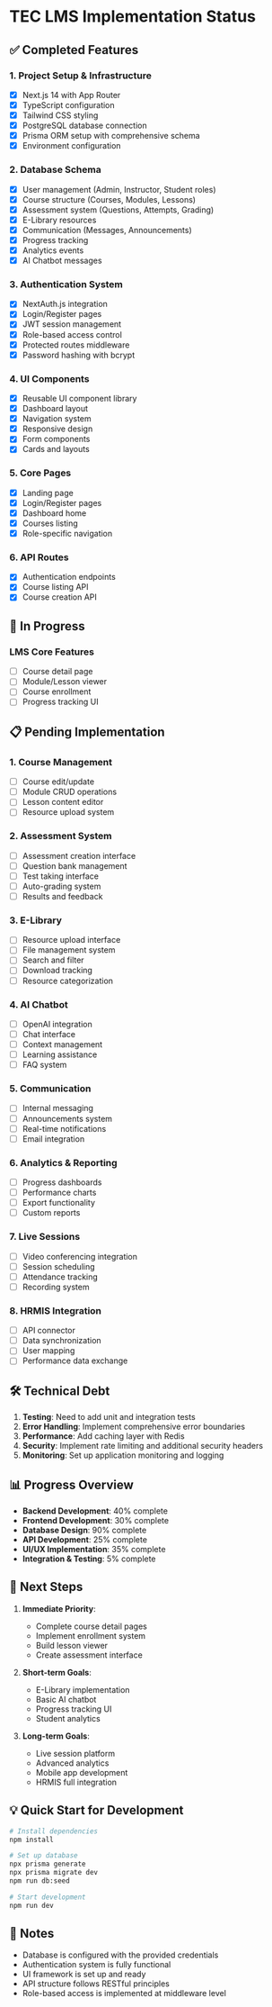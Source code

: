 # TEC LMS Implementation Status

## ✅ Completed Features

### 1. Project Setup & Infrastructure
- [x] Next.js 14 with App Router
- [x] TypeScript configuration
- [x] Tailwind CSS styling
- [x] PostgreSQL database connection
- [x] Prisma ORM setup with comprehensive schema
- [x] Environment configuration

### 2. Database Schema
- [x] User management (Admin, Instructor, Student roles)
- [x] Course structure (Courses, Modules, Lessons)
- [x] Assessment system (Questions, Attempts, Grading)
- [x] E-Library resources
- [x] Communication (Messages, Announcements)
- [x] Progress tracking
- [x] Analytics events
- [x] AI Chatbot messages

### 3. Authentication System
- [x] NextAuth.js integration
- [x] Login/Register pages
- [x] JWT session management
- [x] Role-based access control
- [x] Protected routes middleware
- [x] Password hashing with bcrypt

### 4. UI Components
- [x] Reusable UI component library
- [x] Dashboard layout
- [x] Navigation system
- [x] Responsive design
- [x] Form components
- [x] Cards and layouts

### 5. Core Pages
- [x] Landing page
- [x] Login/Register pages
- [x] Dashboard home
- [x] Courses listing
- [x] Role-specific navigation

### 6. API Routes
- [x] Authentication endpoints
- [x] Course listing API
- [x] Course creation API

## 🚧 In Progress

### LMS Core Features
- [ ] Course detail page
- [ ] Module/Lesson viewer
- [ ] Course enrollment
- [ ] Progress tracking UI

## 📋 Pending Implementation

### 1. Course Management
- [ ] Course edit/update
- [ ] Module CRUD operations
- [ ] Lesson content editor
- [ ] Resource upload system

### 2. Assessment System
- [ ] Assessment creation interface
- [ ] Question bank management
- [ ] Test taking interface
- [ ] Auto-grading system
- [ ] Results and feedback

### 3. E-Library
- [ ] Resource upload interface
- [ ] File management system
- [ ] Search and filter
- [ ] Download tracking
- [ ] Resource categorization

### 4. AI Chatbot
- [ ] OpenAI integration
- [ ] Chat interface
- [ ] Context management
- [ ] Learning assistance
- [ ] FAQ system

### 5. Communication
- [ ] Internal messaging
- [ ] Announcements system
- [ ] Real-time notifications
- [ ] Email integration

### 6. Analytics & Reporting
- [ ] Progress dashboards
- [ ] Performance charts
- [ ] Export functionality
- [ ] Custom reports

### 7. Live Sessions
- [ ] Video conferencing integration
- [ ] Session scheduling
- [ ] Attendance tracking
- [ ] Recording system

### 8. HRMIS Integration
- [ ] API connector
- [ ] Data synchronization
- [ ] User mapping
- [ ] Performance data exchange

## 🛠️ Technical Debt

1. **Testing**: Need to add unit and integration tests
2. **Error Handling**: Implement comprehensive error boundaries
3. **Performance**: Add caching layer with Redis
4. **Security**: Implement rate limiting and additional security headers
5. **Monitoring**: Set up application monitoring and logging

## 📊 Progress Overview

- **Backend Development**: 40% complete
- **Frontend Development**: 30% complete
- **Database Design**: 90% complete
- **API Development**: 25% complete
- **UI/UX Implementation**: 35% complete
- **Integration & Testing**: 5% complete

## 🚀 Next Steps

1. **Immediate Priority**:
   - Complete course detail pages
   - Implement enrollment system
   - Build lesson viewer
   - Create assessment interface

2. **Short-term Goals**:
   - E-Library implementation
   - Basic AI chatbot
   - Progress tracking UI
   - Student analytics

3. **Long-term Goals**:
   - Live session platform
   - Advanced analytics
   - Mobile app development
   - HRMIS full integration

## 💡 Quick Start for Development

```bash
# Install dependencies
npm install

# Set up database
npx prisma generate
npx prisma migrate dev
npm run db:seed

# Start development
npm run dev
```

## 📝 Notes

- Database is configured with the provided credentials
- Authentication system is fully functional
- UI framework is set up and ready
- API structure follows RESTful principles
- Role-based access is implemented at middleware level
